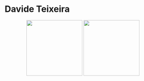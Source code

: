 # Davide Teixeira

<div align="center">
  <img height="180em" src="https://github-readme-stats.vercel.app/api?username=Davide64-dev&show_icons=true&theme=onedark&include_all_commits=false&count_private=true"/>
  <img height="180em" src="https://github-readme-stats.vercel.app/api/top-langs/?username=Davide64-dev&layout=compact&langs_count=7&theme=onedark"/>
</div>


<!--
**Davide64-dev/Davide64-dev** is a ✨ _special_ ✨ repository because its `README.md` (this file) appears on your GitHub profile.

Here are some ideas to get you started:

- 🔭 I’m currently working on ...
- 🌱 I’m currently learning ...
- 👯 I’m looking to collaborate on ...
- 🤔 I’m looking for help with ...
- 💬 Ask me about ...
- 📫 How to reach me: ...
- 😄 Pronouns: ...
- ⚡ Fun fact: ...
-->
